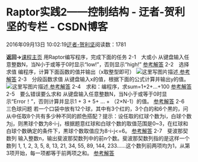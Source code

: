
# Raptor实践2——控制结构 - 迂者-贺利坚的专栏 - CSDN博客

2016年09月13日 10:02:19[迂者-贺利坚](https://me.csdn.net/sxhelijian)阅读数：1781


**返回->**[课程主页](http://blog.csdn.net/sxhelijian/article/details/52523299)
用Raptor编写程序，完成下面的任务
2-1　大或小
从键盘输入任意整数N，当N小于或等于0时显示“low!”，否则显示“high!”
[参考解答](http://blog.csdn.net/sxhelijian/article/details/52523623)
2-2　选择求值
编程序，计算下面函数的值并输出（x取整型即可）
![这里写图片描述](https://img-blog.csdn.net/20160913100100321)[ ](https://img-blog.csdn.net/20160913100100321)
[参考解答](http://blog.csdn.net/sxhelijian/article/details/52523650)
[
](https://img-blog.csdn.net/20160913100100321)2-3　分段函数求值
从键盘输入x的值，根据下面的公式计算并输出y的值。
![这里写图片描述](https://img-blog.csdn.net/20160913100141463)[ ](https://img-blog.csdn.net/20160913100141463)
[参考解答](http://blog.csdn.net/sxhelijian/article/details/52523681)
[
](https://img-blog.csdn.net/20160913100141463)2-4　求和：编程序，求sum=1+2+…+100
[参考解答](http://blog.csdn.net/sxhelijian/article/details/52523709)
2-5　要么错误要么求和
从键盘输入任意整数N，当N小于或等于0时显示“Error！”，否则计算并显示1 + 3 + 5+ … + （2×N-1）的值。
[参考解答](http://blog.csdn.net/sxhelijian/article/details/52523744)
2-6　三色球问题
若一个口袋中放有12个球，其中有3个红的，3个白的和6个黒的，问从中任取8个共有多少种不同的颜色搭配？提示：设任取的红球个数为i，白球个数为j，则黒球个数为8-i-j，根据题意红球和白球个数的取值范围是0~3，在红球和白球个数确定的条件下，黒球个数取值应为8-i-j<=6。
[参考解答](http://blog.csdn.net/sxhelijian/article/details/52523777)
2-7　斐波那契数列
输入整数n，输出斐波那契数列中的前n个数。斐波那契数列指的是这样一个数列 1, 1, 2, 3, 5, 8, 13, 21, 34, 55, 89, 144, 233……这个数列前两项均为1，从第3项开始，每一项都等于前两项之和。
[参考解答](http://blog.csdn.net/sxhelijian/article/details/52523804)


